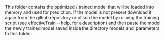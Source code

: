 This folder contains the optimized / trained model that will be loaded into memory and used for prediction.
If the model is not present download it again from the github repository
or obtain the model by running the training script (see effectiveTrain --help, for a description) and then paste the model
the newly trained model saved inside the directory models_and_parameters to this folder.
